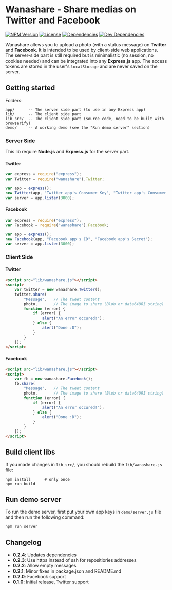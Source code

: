 # Wanashare - Share medias on Twitter and Facebook

[![NPM Version](http://img.shields.io/npm/v/wanashare.svg?style=flat)](https://www.npmjs.com/package/wanashare)
[![License](http://img.shields.io/npm/l/wanashare.svg?style=flat)](https://github.com/wanadev/wanashare/blob/master/LICENSE)
[![Dependencies](https://img.shields.io/david/wanadev/wanashare.svg?maxAge=2592000)]()
[![Dev Dependencies](https://img.shields.io/david/dev/wanadev/wanashare.svg?maxAge=2592000)]()


Wanashare allows you to upload a photo (with a status message) on **Twitter** and **Facebook**. It is intended to be used by client-side web applications. The server-side part is still required but is minimalistic (no session, no cookies needed) and can be integrated into any **Express.js** app. The access tokens are stored in the user's `localStorage` and are never saved on the server.


## Getting started

Folders:

    app/      -- The server side part (to use in any Express app)
    lib/      -- The client side part
    lib_src/  -- The client side part (source code, need to be built with browserify)
    demo/     -- A working demo (see the "Run demo server" section)

### Server Side

This lib require **Node.js** and **Express.js** for the server part.

#### Twitter

```javascript
var express = require("express");
var Twitter = require("wanashare").Twitter;

var app = express();
new Twitter(app, "Twitter app's Consumer Key", "Twitter app's Consumer Secret");
var server = app.listen(3000);
```

#### Facebook

```javascript
var express = require("express");
var Facebook = require("wanashare").Facebook;

var app = express();
new Facebook(app, "Facebook app's ID", "Facebook app's Secret");
var server = app.listen(3000);
```


### Client Side

#### Twitter

```html
<script src="lib/wanashare.js"></script>
<script>
    var twitter = new wanashare.Twitter();
    twitter.share(
        "Message",   // The tweet content
        photo,       // The image to share (Blob or data64URI string)
        function (error) {
            if (error) {
                alert("An error occured!");
            } else {
                alert("Done :D");
            }
        }
    });
</script>
```

#### Facebook

```html
<script src="lib/wanashare.js"></script>
<script>
    var fb = new wanashare.Facebook();
    fb.share(
        "Message",   // The tweet content
        photo,       // The image to share (Blob or data64URI string)
        function (error) {
            if (error) {
                alert("An error occured!");
            } else {
                alert("Done :D");
            }
        }
    });
</script>
```


## Build client libs

If you made changes in `lib_src/`, you should rebuild the `lib/wanashare.js` file:

    npm install      # only once
    npm run build


## Run demo server

To run the demo server, first put your own app keys in `demo/server.js` file and then run the following command:

    npm run server

## Changelog

* **0.2.4**: Updates dependencies
* **0.2.3**: Use https instead of ssh for repositiories addresses
* **0.2.2**: Allow empty messages
* **0.2.1**: Minor fixes in package.json and README.md
* **0.2.0**: Facebook support
* **0.1.0**: Initial release, Twitter support

